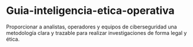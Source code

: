 # Guia-inteligencia-etica-operativa
Proporcionar a analistas, operadores y equipos de ciberseguridad una metodología clara y trazable para realizar investigaciones de forma legal y ética.
